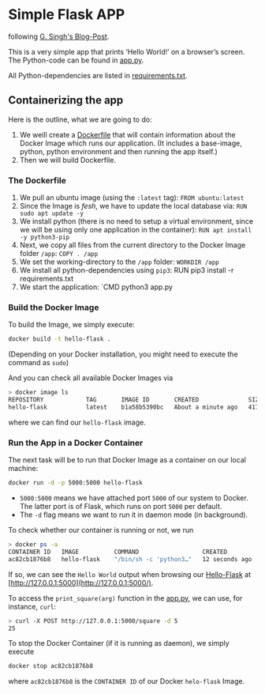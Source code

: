 # Simple Flask APP
following [G. Singh's Blog-Post](https://towardsdatascience.com/docker-made-easy-for-data-scientists-b32efbc23165).

This is a very simple app that prints ‘Hello World!’ on a browser’s screen.
The Python-code can be found in [app.py](app.py).

All Python-dependencies are listed in [requirements.txt](requirements.txt).

## Containerizing the app

Here is the outline, what we are going to do:

1. We weill create a [Dockerfile](Dockerfile) that will contain information about the Docker Image which runs our application. (It includes a base-image, python, python environment and then running the app itself.)
2. Then we will build Dockerfile.

### The Dockerfile
1. We pull an ubuntu image (using the `:latest` tag): `FROM ubuntu:latest`
2. Since the Image is _fesh_, we have to update the local database via: `RUN sudo apt update -y`
3. We install python (there is no need to setup a virtual environment, since we will be using only one application in the container): `RUN apt install -y python3-pip`
4. Next, we copy all files from the current directory to the Docker Image folder `/app`: `COPY . /app`
5. We set the working-directory to the `/app` folder: `WORKDIR /app`
6. We install all python-dependencies using `pip3`: RUN pip3 install -r requirements.txt
7. We start the application: `CMD python3 app.py

### Build the Docker Image
To build the Image, we simply execute:
```bash
docker build -t hello-flask .
```
(Depending on your Docker installation, you might need to execute the command as `sudo`) 

And you can check all available Docker Images via 
```bash
> docker image ls
REPOSITORY            TAG       IMAGE ID       CREATED              SIZE
hello-flask           latest    b1a58b5390bc   About a minute ago   417MB
```
where we can find our `hello-flask` image. 

### Run the App in a Docker Container
The next task will be to run that Docker Image as a container on our local machine:
```bash
docker run -d -p 5000:5000 hello-flask
```

- `5000:5000` means we have attached port `5000` of our system to Docker. The latter port is of Flask, which runs on port `5000` per default.
- The `-d` flag means we want to run it in daemon mode (in background).

To check whether our container is running or not, we run
```bash
> docker ps -a
CONTAINER ID   IMAGE          COMMAND                  CREATED             STATUS                         PORTS                                       NAMES
ac82cb1876b8   hello-flask    "/bin/sh -c 'python3…"   12 seconds ago      Up 11 seconds                  0.0.0.0:5000->5000/tcp, :::5000->5000/tcp   great_nobel
```

If so, we can see the `Hello World` output when browsing our [Hello-Flask](http://127.0.0.1:5000/) at [http://127.0.0.1:5000](http://127.0.0.1:5000/).

To access the `print_square(arg)` function in the [app.py](app.py), we can use, for instance, `curl`:
```bash
> curl -X POST http://127.0.0.1:5000/square -d 5
25
```

To stop the Docker Container (if it is running as daemon), we simply execute 
```bash
docker stop ac82cb1876b8
```

where `ac82cb1876b8` is the `CONTAINER ID` of our Docker `helo-flask` Image.
